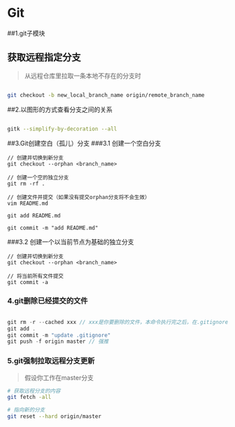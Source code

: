 # Git

##1.git子模块


## 获取远程指定分支

> 从远程仓库里拉取一条本地不存在的分支时

```bash

git checkout -b new_local_branch_name origin/remote_branch_name

```

##2.以图形的方式查看分支之间的关系
```bash

gitk --simplify-by-decoration --all

```

##3.Git创建空白（孤儿）分支
###3.1 创建一个空白分支

```
// 创建并切换到新分支
git checkout --orphan <branch_name>

// 创建一个空的独立分支
git rm -rf .

// 创建文件并提交（如果没有提交orphan分支将不会生效）
vim README.md

git add README.md

git commit -m "add README.md"

```

###3.2 创建一个以当前节点为基础的独立分支

```
// 创建并切换到新分支
git checkout --orphan <branch_name>

// 将当前所有文件提交
git commit -a

```

### 4.git删除已经提交的文件

```c

git rm -r --cached xxx // xxx是你要删除的文件，本命令执行完之后，在.gitignore文件中添加上该需要删除的文件
git add .
git commit -m "update .gitignore"
git push -f origin master // 强推

```

### 5.git强制拉取远程分支更新

> 假设你工作在master分支

```bash
# 获取远程分支的内容
git fetch -all 

# 指向新的分支
git reset --hard origin/master  

```


